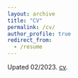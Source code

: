 ```yaml
---
layout: archive
title: "CV"
permalink: /cv/
author_profile: true
redirect_from:
  - /resume
---
```


Upated 02/2023. <u><a href="https://francescacrucinio.github.io/files/cv.pdf">cv</a></u>.
<br/>
